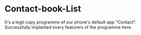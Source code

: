 # Contact-book-List
It's a legit copy programme of our phone's default app "Contact".
Successfully implanted every featurers of the programme here.

